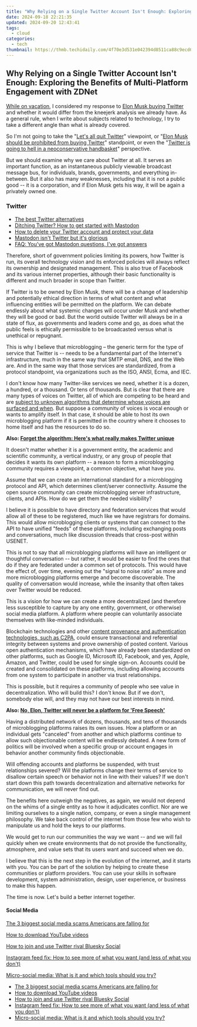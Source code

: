 ```yaml
---
title: "Why Relying on a Single Twitter Account Isn't Enough: Exploring the Benefits of Multi-Platform Engagement with ZDNet"
date: 2024-09-18 22:21:35
updated: 2024-09-20 12:43:41
tags:
  - cloud
categories:
  - tech
thumbnail: https://thmb.techidaily.com/4f70e3d531e042394d8511ca88c9ecd662d4633e7d60fe2b42adcca98c8caef1.png
---
```


## Why Relying on a Single Twitter Account Isn't Enough: Exploring the Benefits of Multi-Platform Engagement with ZDNet

[While on vacation](https://www.zdnet.com/article/on-grand-bahama-lifes-a-beach-the-internet-is-terrible-and-we-loved-it), I considered my response to [Elon Musk buying Twitter](https://www.zdnet.com/article/twitter-accepts-elon-musks-44-billion-buyout) and whether it would differ from the kneejerk analysis we already have. As a general rule, when I write about subjects related to technology, I try to take a different angle than what is already covered. 

So I'm not going to take the "[Let's all quit Twitter](https://www.nytimes.com/2022/04/28/opinion/quitting-twitter.html#link=%7B%22role%22:%22standard%22,%22href%22:%22https://www.nytimes.com/2022/04/28/opinion/quitting-twitter.html%22,%22target%22:%22%5Fblank%22,%22absolute%22:%22%22,%22linkText%22:%22Let's%20all%20quit%20Twitter%22%7D)" viewpoint, or "[Elon Musk should be prohibited from buying Twitter](https://www.washingtonpost.com/technology/2022/04/28/elon-musk-twitter-deal-risks/#link=%7B%22role%22:%22standard%22,%22href%22:%22https://www.washingtonpost.com/technology/2022/04/28/elon-musk-twitter-deal-risks/%22,%22target%22:%22%5Fblank%22,%22absolute%22:%22%22,%22linkText%22:%22Elon%20Musk%20should%20be%20prohibited%20from%20buying%20Twitter%22%7D)" standpoint, or even the "[Twitter is going to hell in a neoconservative handbasket](https://www.nytimes.com/2022/04/30/business/twitter-free-speech-musk.html#link=%7B%22role%22:%22standard%22,%22href%22:%22https://www.nytimes.com/2022/04/30/business/twitter-free-speech-musk.html%22,%22target%22:%22%5Fblank%22,%22absolute%22:%22%22,%22linkText%22:%22Twitter%20is%20going%20to%20hell%20in%20a%20neoconservative%20handbasket%22%7D)" perspective. 

But we should examine why we care about Twitter at all. It serves an important function, as an instantaneous publicly viewable broadcast message bus, for individuals, brands, governments, and everything in-between. But it also has many weaknesses, including that it is not a public good -- it is a corporation, and if Elon Musk gets his way, it will be again a privately owned one.

### Twitter

* [The best Twitter alternatives](https://www.zdnet.com/article/best-twitter-alternatives/)
* [Ditching Twitter? How to get started with Mastodon](https://www.zdnet.com/article/how-to-get-started-with-mastodon/)
* [How to delete your Twitter account and protect your data](https://www.zdnet.com/article/how-to-delete-your-twitter-account/)
* [Mastodon isn't Twitter but it's glorious](https://www.zdnet.com/article/mastodon-isnt-twitter-but-its-glorious/)
* [FAQ: You've got Mastodon questions, I've got answers](https://www.zdnet.com/article/youve-got-mastodon-questions-weve-got-answers/)

Therefore, short of government policies limiting its powers, how Twitter is run, its overall technology vision and its enforced policies will always reflect its ownership and designated management. This is also true of Facebook and its various internet properties, although their basic functionality is different and much broader in scope than Twitter.

If Twitter is to be owned by Elon Musk, there will be a change of leadership and potentially ethical direction in terms of what content and what influencing entities will be permitted on the platform. We can debate endlessly about what systemic changes will occur under Musk and whether they will be good or bad. But the world outside Twitter will always be in a state of flux, as governments and leaders come and go, as does what the public feels is ethically permissible to be broadcasted versus what is unethical or repugnant.

This is why I believe that microblogging – the generic term for the type of service that Twitter is -- needs to be a fundamental part of the Internet's infrastructure, much in the same way that SMTP email, DNS, and the Web are. And in the same way that those services are standardized, from a protocol standpoint, via organizations such as the ISO, ANSI, Ecma, and IEC.

I don't know how many Twitter-like services we need, whether it is a dozen, a hundred, or a thousand. Or tens of thousands. But is clear that there are many types of voices on Twitter, all of which are competing to be heard and are [subject to unknown algorithms that determine whose voices are surfaced and when](https://hbr.org/2019/11/when-algorithms-decide-whose-voice-will-be-heard#link=%7B%22role%22:%22standard%22,%22href%22:%22https://hbr.org/2019/11/when-algorithms-decide-whose-voice-will-be-heard%22,%22target%22:%22%5Fblank%22,%22absolute%22:%22%22,%22linkText%22:%22subject%20to%20unknown%20algorithms%20that%20determine%20whose%20voices%20are%20surfaced%20and%20when%22%7D). But suppose a community of voices is vocal enough or wants to amplify itself. In that case, it should be able to host its own microblogging platform if it is permitted in the country where it chooses to home itself and has the resources to do so. 

**Also: [Forget the algorithm: Here's what really makes Twitter unique](https://www.zdnet.com/article/forget-the-algorithm-heres-what-really-makes-twitter-unique/)**

It doesn't matter whether it is a government entity, the academic and scientific community, a vertical industry, or any group of people that decides it wants its own platform -- a reason to form a microblogging community requires a viewpoint, a common objective, what have you.

Assume that we can create an international standard for a microblogging protocol and API, which determines client/server connectivity. Assume the open source community can create microblogging server infrastructure, clients, and APIs. How do we get them the needed visibility?

I believe it is possible to have directory and federation services that would allow all of these to be registered, much like we have registrars for domains. This would allow microblogging clients or systems that can connect to the API to have unified "feeds" of these platforms, including exchanging posts and conversations, much like discussion threads that cross-post within USENET.

This is not to say that all microblogging platforms will have an intelligent or thoughtful conversation -- but rather, it would be easier to find the ones that do if they are federated under a common set of protocols. This would have the effect of, over time, evening out the "signal to noise ratio" as more and more microblogging platforms emerge and become discoverable. The quality of conversation would increase, while the insanity that often takes over Twitter would be reduced.

This is a vision for how we can create a more decentralized (and therefore less susceptible to capture by any one entity, government, or otherwise) social media platform. A platform where people can voluntarily associate themselves with like-minded individuals.

Blockchain technologies and other [content provenance and authentication technologies, such as C2PA](https://c2pa.org/#link=%7B%22role%22:%22standard%22,%22href%22:%22https://c2pa.org/%22,%22target%22:%22%5Fblank%22,%22absolute%22:%22%22,%22linkText%22:%22content%20provenance%20and%20authentication%20technologies,%20such%20as%20C2PA%22%7D), could ensure transactional and referential integrity between systems and prove ownership of posted content. Various open authentication mechanisms, which have already been standardized on other platforms, such as Google ID, Microsoft ID, Facebook, and yes, Apple, Amazon, and Twitter, could be used for single sign-on. Accounts could be created and consolidated on these platforms, including allowing accounts from one system to participate in another via trust relationships. 

This is possible, but it requires a community of people who see value in decentralization. Who will build this? I don't know. But if we don't, somebody else will, and they may not have our best interests in mind.

**Also: [No, Elon, Twitter will never be a platform for 'Free Speech'](https://www.zdnet.com/article/no-elon-twitter-will-never-be-a-platform-for-free-speech/)**

Having a distributed network of dozens, thousands, and tens of thousands of microblogging platforms raises its own issues. How a platform or an individual gets "canceled" from another and which platforms continue to allow such objectionable content will be endlessly debated. A new form of politics will be involved when a specific group or account engages in behavior another community finds objectionable.

Will offending accounts and platforms be suspended, with trust relationships severed? Will the platforms change their terms of service to disallow certain speech or behavior not in line with their values? If we don't start down this path towards decentralization and alternative networks for communication, we will never find out.

The benefits here outweigh the negatives, as again, we would not depend on the whims of a single entity as to how it adjudicates conflict. Nor are we limiting ourselves to a single nation, company, or even a single management philosophy. We take back control of the internet from those few who wish to manipulate us and hold the keys to our platforms. 

We would get to run our communities the way we want -- and we will fail quickly when we create environments that do not provide the functionality, atmosphere, and value sets that its users want and succeed when we do.

I believe that this is the next step in the evolution of the internet, and it starts with you. You can be part of the solution by helping to create these communities or platform providers. You can use your skills in software development, system administration, design, user experience, or business to make this happen.

The time is now. Let's build a better internet together.

#### Social Media

[The 3 biggest social media scams Americans are falling for](https://www.zdnet.com/article/the-3-biggest-social-media-scams-americans-are-falling-for/ "The 3 biggest social media scams Americans are falling for")

[How to download YouTube videos](https://www.zdnet.com/article/how-to-download-youtube-videos-for-free-plus-two-other-methods/ "How to download YouTube videos")

[How to join and use Twitter rival Bluesky Social](https://www.zdnet.com/article/how-to-get-started-using-bluesky-social-everything-you-need-to-know/ "How to join and use Twitter rival Bluesky Social")

[Instagram feed fix: How to see more of what you want (and less of what you don't)](https://www.zdnet.com/article/instagram-feed-fix-how-to-see-more-of-what-you-want-and-less-of-what-you-dont/ "Instagram feed fix: How to see more of what you want (and less of what you don't)")

[Micro-social media: What is it and which tools should you try?](https://www.zdnet.com/article/micro-social-media-what-is-it-and-which-tools-should-you-try/ "Micro-social media: What is it and which tools should you try?")

* [The 3 biggest social media scams Americans are falling for](https://www.zdnet.com/article/the-3-biggest-social-media-scams-americans-are-falling-for/ "The 3 biggest social media scams Americans are falling for")
* [How to download YouTube videos](https://www.zdnet.com/article/how-to-download-youtube-videos-for-free-plus-two-other-methods/ "How to download YouTube videos")
* [How to join and use Twitter rival Bluesky Social](https://www.zdnet.com/article/how-to-get-started-using-bluesky-social-everything-you-need-to-know/ "How to join and use Twitter rival Bluesky Social")
* [Instagram feed fix: How to see more of what you want (and less of what you don't)](https://www.zdnet.com/article/instagram-feed-fix-how-to-see-more-of-what-you-want-and-less-of-what-you-dont/ "Instagram feed fix: How to see more of what you want (and less of what you don't)")
* [Micro-social media: What is it and which tools should you try?](https://www.zdnet.com/article/micro-social-media-what-is-it-and-which-tools-should-you-try/ "Micro-social media: What is it and which tools should you try?")

<ins class="adsbygoogle"
     style="display:block"
     data-ad-format="autorelaxed"
     data-ad-client="ca-pub-7571918770474297"
     data-ad-slot="1223367746"></ins>



<ins class="adsbygoogle"
     style="display:block"
     data-ad-client="ca-pub-7571918770474297"
     data-ad-slot="8358498916"
     data-ad-format="auto"
     data-full-width-responsive="true"></ins>
